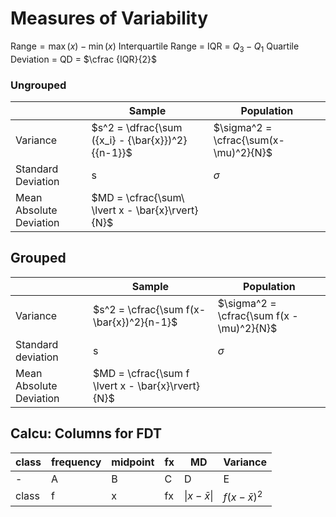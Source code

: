 # Measures of Variability

$\text{Range} = \max(x) - \min(x)$
Interquartile Range = IQR = $Q_3 - Q_1$
Quartile Deviation = QD = $\cfrac {IQR}{2}$
### Ungrouped
|                         | Sample                                             | Population                            |
| ----------------------- | -------------------------------------------------- | ------------------------------------- |
| Variance                | $s^2 = \dfrac{\sum  ({x_i} - {\bar{x}})^2}{{n-1}}$ | $\sigma^2 = \cfrac{\sum(x-\mu)^2}{N}$ |
| Standard Deviation      | s                                                  | $\sigma$                              |
| Mean Absolute Deviation | $MD = \cfrac{\sum\ \lvert x - \bar{x}\rvert}{N}$                   |                                       |

## Grouped
|                         | Sample                                   | Population                                |
| ----------------------- | ---------------------------------------- | ----------------------------------------- |
| Variance                | $s^2 = \cfrac{\sum f(x-\bar{x})^2}{n-1}$ | $\sigma^2 = \cfrac{\sum f(x - \mu)^2}{N}$ |
| Standard deviation      | s                                        | $\sigma$                                  |
| Mean Absolute Deviation | $MD = \cfrac{\sum f \lvert x - \bar{x}\rvert}{N}$     |                                           |

	
## Calcu: Columns for FDT
| class | frequency | midpoint | fx | MD | Variance|
|-|-|-|-|-|-|
|- |A |B |C |D| E|
| class | f |x| fx | $\lvert x - \bar{x}\rvert$ | $f(x-\bar{x})^2$|